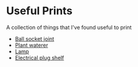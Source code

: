 # Useful Prints

A collection of things that I've found useful to print


* [Ball socket joint](https://www.myminifactory.com/object/sphere-joint-6102)
* [Plant waterer](https://www.youmagine.com/designs/automatic-plant-waterer-2)
* [Lamp](https://www.myminifactory.com/object/articulated-lamp-6790)
* [Electrical plug shelf](https://www.myminifactory.com/object/wall-outlet-shelf-6382)